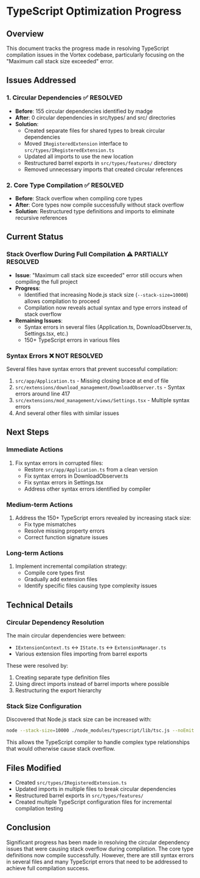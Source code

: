 # TypeScript Optimization Progress

## Overview
This document tracks the progress made in resolving TypeScript compilation issues in the Vortex codebase, particularly focusing on the "Maximum call stack size exceeded" error.

## Issues Addressed

### 1. Circular Dependencies ✅ RESOLVED
- **Before**: 155 circular dependencies identified by madge
- **After**: 0 circular dependencies in src/types/ and src/ directories
- **Solution**: 
  - Created separate files for shared types to break circular dependencies
  - Moved `IRegisteredExtension` interface to `src/types/IRegisteredExtension.ts`
  - Updated all imports to use the new location
  - Restructured barrel exports in `src/types/features/` directory
  - Removed unnecessary imports that created circular references

### 2. Core Type Compilation ✅ RESOLVED
- **Before**: Stack overflow when compiling core types
- **After**: Core types now compile successfully without stack overflow
- **Solution**: Restructured type definitions and imports to eliminate recursive references

## Current Status

### Stack Overflow During Full Compilation ⚠️ PARTIALLY RESOLVED
- **Issue**: "Maximum call stack size exceeded" error still occurs when compiling the full project
- **Progress**: 
  - Identified that increasing Node.js stack size (`--stack-size=10000`) allows compilation to proceed
  - Compilation now reveals actual syntax and type errors instead of stack overflow
- **Remaining Issues**: 
  - Syntax errors in several files (Application.ts, DownloadObserver.ts, Settings.tsx, etc.)
  - 150+ TypeScript errors in various files

### Syntax Errors ❌ NOT RESOLVED
Several files have syntax errors that prevent successful compilation:
1. `src/app/Application.ts` - Missing closing brace at end of file
2. `src/extensions/download_management/DownloadObserver.ts` - Syntax errors around line 417
3. `src/extensions/mod_management/views/Settings.tsx` - Multiple syntax errors
4. And several other files with similar issues

## Next Steps

### Immediate Actions
1. Fix syntax errors in corrupted files:
   - Restore `src/app/Application.ts` from a clean version
   - Fix syntax errors in DownloadObserver.ts
   - Fix syntax errors in Settings.tsx
   - Address other syntax errors identified by compiler

### Medium-term Actions
1. Address the 150+ TypeScript errors revealed by increasing stack size:
   - Fix type mismatches
   - Resolve missing property errors
   - Correct function signature issues

### Long-term Actions
1. Implement incremental compilation strategy:
   - Compile core types first
   - Gradually add extension files
   - Identify specific files causing type complexity issues

## Technical Details

### Circular Dependency Resolution
The main circular dependencies were between:
- `IExtensionContext.ts` ↔ `IState.ts` ↔ `ExtensionManager.ts`
- Various extension files importing from barrel exports

These were resolved by:
1. Creating separate type definition files
2. Using direct imports instead of barrel imports where possible
3. Restructuring the export hierarchy

### Stack Size Configuration
Discovered that Node.js stack size can be increased with:
```bash
node --stack-size=10000 ./node_modules/typescript/lib/tsc.js --noEmit
```

This allows the TypeScript compiler to handle complex type relationships that would otherwise cause stack overflow.

## Files Modified
- Created `src/types/IRegisteredExtension.ts`
- Updated imports in multiple files to break circular dependencies
- Restructured barrel exports in `src/types/features/`
- Created multiple TypeScript configuration files for incremental compilation testing

## Conclusion
Significant progress has been made in resolving the circular dependency issues that were causing stack overflow during compilation. The core type definitions now compile successfully. However, there are still syntax errors in several files and many TypeScript errors that need to be addressed to achieve full compilation success.